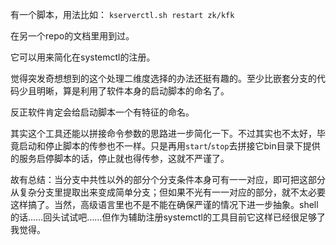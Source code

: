 有一个脚本，用法比如： `kserverctl.sh restart zk/kfk`

在另一个repo的文档里用到过。

它可以用来简化在systemctl的注册。



觉得突发奇想想到的这个处理二维度选择的办法还挺有趣的。至少比嵌套分支的代码少且明晰，算是利用了软件本身的启动脚本的命名了。

反正软件肯定会给启动脚本一个有特征的命名。

其实这个工具还能以拼接命令参数的思路进一步简化一下。不过其实也不太好，毕竟启动和停止脚本的传参也不一样。只是再用`start`/`stop`去拼接它bin目录下提供的服务启停脚本的话，停止就也得传参，这就不严谨了。

故有总结：当分支中共性以外的部分个分支条件本身可有一一对应，即可把这部分从复杂分支里提取出来变成简单分支；但如果不光有一一对应的部分，就不太必要这样搞了。当然，高级语言里也不是不能在确保严谨的情况下进一步抽象。shell的话……回头试试吧……但作为辅助注册systemctl的工具目前它这样已经很足够了我觉得。

